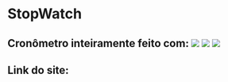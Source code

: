 <h1>StopWatch</h1>
<h2>Cronômetro inteiramente feito com: <img src="https://img.shields.io/badge/CSS3-1572B6?style=for-the-badge&logo=css3&logoColor=white"> <img src="https://img.shields.io/badge/HTML5-E34F26?style=for-the-badge&logo=html5&logoColor=white">  <img src="https://img.shields.io/badge/JavaScript-F7DF1E?style=for-the-badge&logo=javascript&logoColor=black"> </h2>
<h2>Link do site:<a></a></h2>
